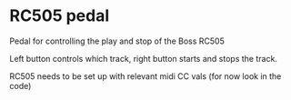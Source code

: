 # RC505 pedal

Pedal for controlling the play and stop of the Boss RC505

Left button controls which track, right button starts and stops the track.

RC505 needs to be set up with relevant midi CC vals (for now look in the code)
